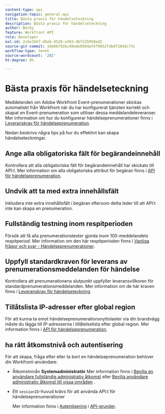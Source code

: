 ```yaml
---
content-type: api
navigation-topic: general-api
title: Bästa praxis för händelseteckning
description: Bästa praxis för händelseteckning
author: Becky
feature: Workfront API
role: Developer
exl-id: 2c6e3567-d5eb-4528-a393-dbf235958ed2
source-git-commit: 19e0b792bc49ede0504af479952fdbdf384dc73c
workflow-type: tm+mt
source-wordcount: '282'
ht-degree: 0%

---
```



# Bästa praxis för händelseteckning

Meddelanden om Adobe Workfront Event-prenumerationer skickas automatiskt från Workfront när du har konfigurerat tjänsten korrekt och skapat en Event-prenumeration som utlöser dessa meddelandeleveranser. Mer information om hur du konfigurerar händelseprenumerationer finns i [Leveranskrav för händelseprenumeration](../../wf-api/general/setup-event-sub-endpoint.md).


Nedan beskrivs några tips på hur du effektivt kan skapa händelseteckningar.

## Ange alla obligatoriska fält för begärandeinnehåll

Kontrollera att alla obligatoriska fält för begärandeinnehåll har skickats till API:t. Mer information om alla obligatoriska attribut för begäran finns i [API för händelseprenumeration](../../wf-api/general/event-subs-api.md).

## Undvik att ta med extra innehållsfält

Inkludera inte extra innehållsfält i begäran eftersom detta leder till att API:t inte kan skapa en prenumeration.

## Fullständig testning inom respitperioden

Försök att få alla prenumerationstester gjorda inom 100-meddelandets respitperiod. Mer information om den här respitperioden finns i [Vanliga frågor och svar - Händelseprenumerationer](../../wf-api/general/event-subs-faq.md).

## Uppfyll standardkraven för leverans av prenumerationsmeddelanden för händelse

Kontrollera att prenumerationens slutpunkt uppfyller leveransvillkoren för standardprenumerationsmeddelanden. Mer information om de här kraven finns i [Leveranskrav för händelseteckning](../../wf-api/general/setup-event-sub-endpoint.md).

## Tillåtslista IP-adresser efter global region

För att kunna ta emot händelseprenumerationsnyttolaster via din brandvägg måste du lägga till IP-adresserna i tillåtelselista efter global region. Mer information finns i [API för händelseprenumeration](../../wf-api/general/event-subs-api.md).

## ha rätt åtkomstnivå och autentisering

För att skapa, fråga efter eller ta bort en händelseprenumeration behöver din Workfront-användare:

* Åtkomstnivån **Systemadministratör**
Mer information finns i [Bevilja en användare fullständig administrativ åtkomst](../../administration-and-setup/add-users/configure-and-grant-access/grant-a-user-full-administrative-access.md) eller [Bevilja användare administrativ åtkomst till vissa områden](../../administration-and-setup/add-users/configure-and-grant-access/grant-users-admin-access-certain-areas.md) .

* Ett `sessionID`-huvud krävs för att använda API:t för händelseprenumerationer

  Mer information finns i [Autentisering](api-basics.md#authentication) i [API-grunder](api-basics.md).
